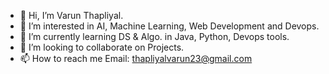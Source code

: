 - 👋 Hi, I’m Varun Thapliyal.
- 👀 I’m interested in AI, Machine Learning, Web Development and Devops.
- 🌱 I’m currently learning DS & Algo. in Java, Python, Devops tools.
- 💞️ I’m looking to collaborate on Projects.
- 📫 How to reach me Email: thapliyalvarun23@gmail.com

<!---
VarunThapliyal23/VarunThapliyal23 is a ✨ special ✨ repository because its `README.md` (this file) appears on your GitHub profile.
You can click the Preview link to take a look at your changes.
--->

